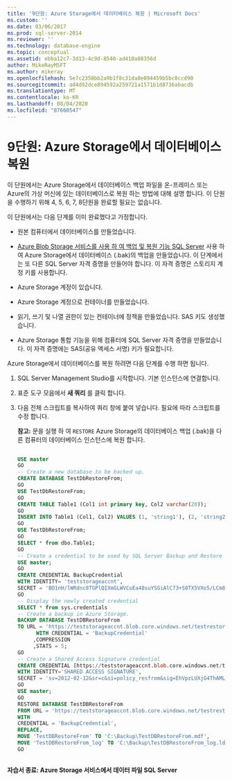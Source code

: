 ```yaml
---
title: '9단원: Azure Storage에서 데이터베이스 복원 | Microsoft Docs'
ms.custom: ''
ms.date: 03/06/2017
ms.prod: sql-server-2014
ms.reviewer: ''
ms.technology: database-engine
ms.topic: conceptual
ms.assetid: ebba12c7-3d13-4c9d-8540-ad410a08356d
author: MikeRayMSFT
ms.author: mikeray
ms.openlocfilehash: 5e7c2350bb2a9b1f8c31da8e094459b5bc8ccd90
ms.sourcegitcommit: ad4d92dce894592a259721a1571b1d8736abacdb
ms.translationtype: MT
ms.contentlocale: ko-KR
ms.lasthandoff: 08/04/2020
ms.locfileid: "87660547"
---
```

# <a name="lesson-9-restore-a-database-from-azure-storage"></a>9단원: Azure Storage에서 데이터베이스 복원
  이 단원에서는 Azure Storage에서 데이터베이스 백업 파일을 온-프레미스 또는 Azure의 가상 머신에 있는 데이터베이스로 복원 하는 방법에 대해 설명 합니다. 이 단원을 수행하기 위해 4, 5, 6, 7, 8단원을 완료할 필요는 없습니다.  
  
 이 단원에서는 다음 단계를 이미 완료했다고 가정합니다.  
  
-   원본 컴퓨터에서 데이터베이스를 만들었습니다.  
  
-   [Azure Blob Storage 서비스를 사용 하 여 백업 및 복원 기능 SQL Server](backup-restore/sql-server-backup-and-restore-with-microsoft-azure-blob-storage-service.md) 사용 하 여 Azure Storage에서 데이터베이스 (.bak)의 백업을 만들었습니다. 이 단계에서는 또 다른 SQL Server 자격 증명을 만들어야 합니다. 이 자격 증명은 스토리지 계정 키를 사용합니다.  
  
-   Azure Storage 계정이 있습니다.  
  
-   Azure Storage 계정으로 컨테이너를 만들었습니다.  
  
-   읽기, 쓰기 및 나열 권한이 있는 컨테이너에 정책을 만들었습니다. SAS 키도 생성했습니다.  
  
-   Azure Storage 통합 기능을 위해 컴퓨터에 SQL Server 자격 증명을 만들었습니다. 이 자격 증명에는 SAS(공유 액세스 서명) 키가 필요합니다.  
  
 Azure Storage에서 데이터베이스를 복원 하려면 다음 단계를 수행 하면 됩니다.  
  
1.  SQL Server Management Studio를 시작합니다. 기본 인스턴스에 연결합니다.  
  
2.  표준 도구 모음에서 **새 쿼리** 를 클릭 합니다.  
  
3.  다음 전체 스크립트를 복사하여 쿼리 창에 붙여 넣습니다. 필요에 따라 스크립트를 수정 합니다.  
  
     **참고:** 문을 실행 하 여 `RESTORE` Azure Storage의 데이터베이스 백업 (.bak)을 다른 컴퓨터의 데이터베이스 인스턴스에 복원 합니다.  
  
    ```sql  
  
    USE master   
    GO   
    -- Create a new database to be backed up.   
    CREATE DATABASE TestDbRestoreFrom;   
    GO   
    USE TestDbRestoreFrom;   
    GO   
    CREATE TABLE Table1 (Col1 int primary key, Col2 varchar(20));   
    GO   
    INSERT INTO Table1 (Col1, Col2) VALUES (1, 'string1'), (2, 'string2');   
    GO   
    USE TestDbRestoreFrom;   
    GO   
    SELECT * from dbo.Table1;   
    GO   
    -- Create a credential to be used by SQL Server Backup and Restore with Azure -----Blob Storage Service.   
    USE master;   
    GO   
    CREATE CREDENTIAL BackupCredential    
    WITH IDENTITY= 'teststorageaccnt',   
    SECRET = 'BO1nH/lWRdnc8TGPlQIXmGLWVCoEa48suYSGiAlC73+S0TX5VXo5/LCm8qiyGCYafDg4ZsueDIV3GQ5RXHaRGw=='    
    GO   
    -- Display the newly created credential   
    SELECT * from sys.credentials   
    -- Create a backup in Azure Storage.   
    BACKUP DATABASE TestDBRestoreFrom    
    TO URL = 'https://teststorageaccnt.blob.core.windows.net/testrestorefrom/TestDBRestoreFrom.bak'    
          WITH CREDENTIAL = 'BackupCredential'    
         ,COMPRESSION   
         ,STATS = 5;   
    GO    
    -- Create a Shared Access Signature credential   
    CREATE CREDENTIAL [https://teststorageaccnt.blob.core.windows.net/testrestorefrom]   
    WITH IDENTITY='SHARED ACCESS SIGNATURE',   
    SECRET = 'sv=2012-02-12&sr=c&si=policy_resfrom&sig=EhVpzLUXjG4ThAMLmVhrnoiCt8IfmD3BsuYiMawGzxc%3D'   
    GO   
    USE master;   
    GO   
    RESTORE DATABASE TestDBRestoreFrom    
    FROM URL = 'https://teststorageaccnt.blob.core.windows.net/testrestorefrom/TestDBRestoreFrom.bak'    
    WITH    
    CREDENTIAL = 'BackupCredential',    
    REPLACE,   
    MOVE 'TestDBRestoreFrom' TO 'C:\Backup\TestDBRestoreFrom.mdf',     
    MOVE 'TestDBRestoreFrom_log' TO 'C:\Backup\TestDBRestoreFrom_log.ldf';   
    GO  
  
    ```  
  
 **자습서 종료: Azure Storage 서비스에서 데이터 파일 SQL Server**  
  
  
